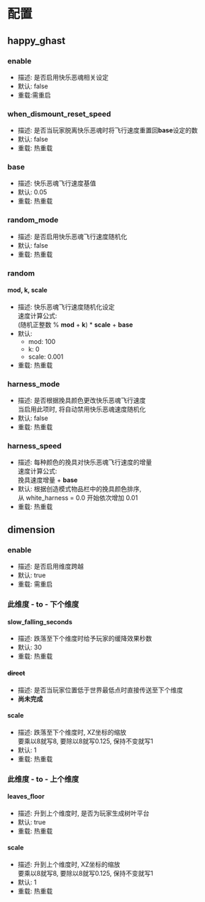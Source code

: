 # 配置

## happy_ghast

### enable

- 描述: 是否启用快乐恶魂相关设定
- 默认: false
- 重载:需重启

### when_dismount_reset_speed

- 描述: 是否当玩家脱离快乐恶魂时将飞行速度重置回**base**设定的数
- 默认: false
- 重载: 热重载

### base

- 描述: 快乐恶魂飞行速度基值
- 默认: 0.05
- 重载: 热重载

### random_mode

- 描述: 是否启用快乐恶魂飞行速度随机化
- 默认: false
- 重载: 热重载

### random

#### mod, k, scale

- 描述: 快乐恶魂飞行速度随机化设定
  <br>速度计算公式:
  <br>(随机正整数 % **mod** + **k**) * **scale** + **base**
- 默认:
  - mod: 100
  - k: 0
  - scale: 0.001
- 重载: 热重载

### harness_mode

- 描述: 是否根据挽具颜色更改快乐恶魂飞行速度
  <br>当启用此项时, 将自动禁用快乐恶魂速度随机化
- 默认: false
- 重载: 热重载

### harness_speed

- 描述: 每种颜色的挽具对快乐恶魂飞行速度的增量
  <br>速度计算公式:
  <br>挽具速度增量 + **base**
- 默认: 根据创造模式物品栏中的挽具颜色排序,
  <br>从 white_harness = 0.0 开始依次增加 0.01
- 重载: 热重载

## dimension

### enable

- 描述: 是否启用维度跨越
- 默认: true
- 重载: 需重启

### 此维度 - to - 下个维度

#### slow_falling_seconds

- 描述: 跌落至下个维度时给予玩家的缓降效果秒数
- 默认: 30
- 重载: 热重载

#### ~~direct~~

- 描述: 是否当玩家位置低于世界最低点时直接传送至下个维度
- **尚未完成**

#### scale

- 描述: 跌落至下个维度时, XZ坐标的缩放
  <br>要乘以8就写8, 要除以8就写0.125, 保持不变就写1
- 默认: 1
- 重载: 热重载

### 此维度 - to - 上个维度

#### leaves_floor

- 描述: 升到上个维度时, 是否为玩家生成树叶平台
- 默认: true
- 重载: 热重载

#### scale

- 描述: 升到上个维度时, XZ坐标的缩放
  <br>要乘以8就写8, 要除以8就写0.125, 保持不变就写1
- 默认: 1
- 重载: 热重载
